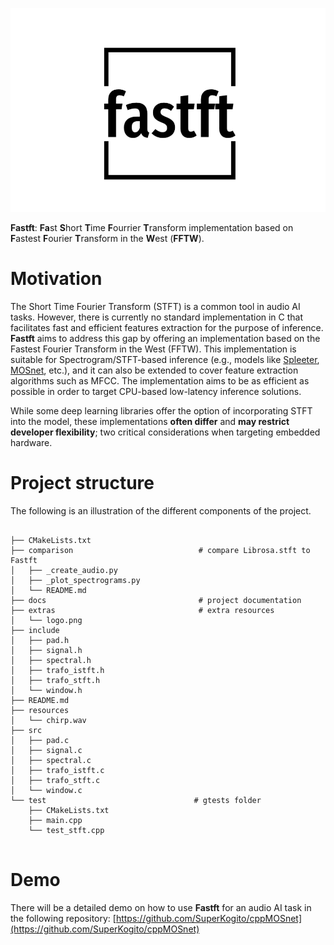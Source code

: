 ![](extras/logo.png)


**Fastft**: **Fa**st **S**hort **T**ime **F**ourrier **T**ransform implementation based on **F**astest **F**ourier **T**ransform in the **W**est (**FFTW**).


# Motivation

The Short Time Fourier Transform (STFT) is a common tool in audio AI tasks. However, there is currently no standard implementation in C that facilitates fast and efficient features extraction for the purpose of inference. **Fastft** aims to address this gap by offering an implementation based on the Fastest Fourier Transform in the West (FFTW). This implementation is suitable for Spectrogram/STFT-based inference (e.g., models like [Spleeter](https://github.com/deezer/spleeter), [MOSnet](https://github.com/lochenchou/MOSNet), etc.), and it can also be extended to cover feature extraction algorithms such as MFCC. The implementation aims to be as efficient as possible in order to target CPU-based low-latency inference solutions. 

While some deep learning libraries offer the option of incorporating STFT into the model, these implementations **often differ** and **may restrict developer flexibility**; two critical considerations when targeting embedded hardware.


# Project structure

The following is an illustration of the different components of the project.

```

├── CMakeLists.txt
├── comparison                            # compare Librosa.stft to Fastft
│   ├── _create_audio.py
│   ├── _plot_spectrograms.py
│   └── README.md
├── docs                                  # project documentation
├── extras                                # extra resources
│   └── logo.png
├── include
│   ├── pad.h
│   ├── signal.h
│   ├── spectral.h
│   ├── trafo_istft.h
│   ├── trafo_stft.h
│   └── window.h
├── README.md
├── resources
│   └── chirp.wav
├── src
│   ├── pad.c
│   ├── signal.c
│   ├── spectral.c
│   ├── trafo_istft.c
│   ├── trafo_stft.c
│   └── window.c
└── test                                 # gtests folder
    ├── CMakeLists.txt
    ├── main.cpp
    └── test_stft.cpp


```

# Demo

There will be a detailed demo on how to use **Fastft** for an audio AI task in the following repository: [https://github.com/SuperKogito/cppMOSnet](https://github.com/SuperKogito/cppMOSnet)